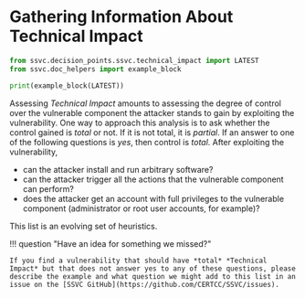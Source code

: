 # Gathering Information About Technical Impact

```python exec="true" idprefix=""
from ssvc.decision_points.ssvc.technical_impact import LATEST
from ssvc.doc_helpers import example_block

print(example_block(LATEST))
```

Assessing *Technical Impact* amounts to assessing the degree of control over the vulnerable component the attacker stands to gain by exploiting the vulnerability.
One way to approach this analysis is to ask whether the control gained is *total* or not.
If it is not total, it is *partial*.
If an answer to one of the following questions is *yes*, then control is *total*.
After exploiting the vulnerability,

- can the attacker install and run arbitrary software?
- can the attacker trigger all the actions that the vulnerable component can perform?
- does the attacker get an account with full privileges to the vulnerable component (administrator or root user accounts, for example)?

This list is an evolving set of heuristics.

!!! question "Have an idea for something we missed?"

    If you find a vulnerability that should have *total* *Technical Impact* but that does not answer yes to any of these questions, please describe the example and what question we might add to this list in an issue on the [SSVC GitHub](https://github.com/CERTCC/SSVC/issues).
